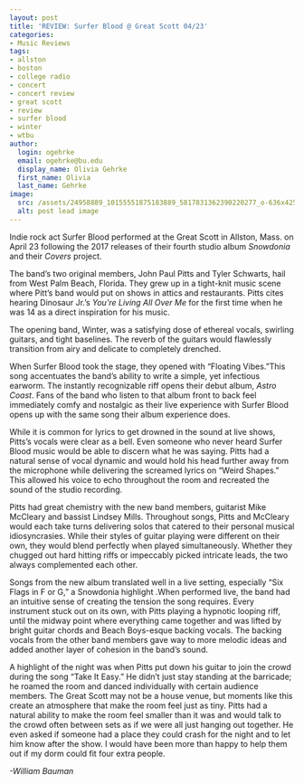 ```yaml
---
layout: post
title: 'REVIEW: Surfer Blood @ Great Scott 04/23'
categories:
- Music Reviews
tags:
- allston
- boston
- college radio
- concert
- concert review
- great scott
- review
- surfer blood
- winter
- wtbu
author:
  login: ogehrke
  email: ogehrke@bu.edu
  display_name: Olivia Gehrke
  first_name: Olivia
  last_name: Gehrke
image:
  src: /assets/24958889_10155551875183889_5817831362390220277_o-636x425.jpg
  alt: post lead image
---
```


Indie rock act Surfer Blood performed at the Great Scott in Allston, Mass. on April 23 following the 2017 releases of their fourth studio album _Snowdonia_ and their _Covers_ project.

The band’s two original members, John Paul Pitts and Tyler Schwarts, hail from West Palm Beach, Florida. They grew up in a tight-knit music scene where Pitt’s band would put on shows in attics and restaurants. Pitts cites hearing Dinosaur Jr.’s _You’re Living All Over Me_ for the first time when he was 14 as a direct inspiration for his music.

The opening band, Winter, was a satisfying dose of ethereal vocals, swirling guitars, and tight baselines. The reverb of the guitars would flawlessly transition from airy and delicate to completely drenched.

When Surfer Blood took the stage, they opened with “Floating Vibes.”This song accentuates the band’s ability to write a simple, yet infectious earworm. The instantly recognizable riff opens their debut album, _Astro Coast_. Fans of the band who listen to that album front to back feel immediately comfy and nostalgic as their live experience with Surfer Blood opens up with the same song their album experience does.

While it is common for lyrics to get drowned in the sound at live shows, Pitts’s vocals were clear as a bell. Even someone who never heard Surfer Blood music would be able to discern what he was saying. Pitts had a natural sense of vocal dynamic and would hold his head further away from the microphone while delivering the screamed lyrics on “Weird Shapes.” This allowed his voice to echo throughout the room and recreated the sound of the studio recording.

Pitts had great chemistry with the new band members, guitarist Mike McCleary and bassist Lindsey Mills. Throughout songs, Pitts and McCleary would each take turns delivering solos that catered to their personal musical idiosyncrasies. While their styles of guitar playing were different on their own, they would blend perfectly when played simultaneously. Whether they chugged out hard hitting riffs or impeccably picked intricate leads, the two always complemented each other.

Songs from the new album translated well in a live setting, especially “Six Flags in F or G,” a Snowdonia highlight .When performed live, the band had an intuitive sense of creating the tension the song requires. Every instrument stuck out on its own, with Pitts playing a hypnotic looping riff, until the midway point where everything came together and was lifted by bright guitar chords and Beach Boys-esque backing vocals. The backing vocals from the other band members gave way to more melodic ideas and added another layer of cohesion in the band’s sound.

A highlight of the night was when Pitts put down his guitar to join the crowd during the song “Take It Easy.” He didn’t just stay standing at the barricade; he roamed the room and danced individually with certain audience members. The Great Scott may not be a house venue, but moments like this create an atmosphere that make the room feel just as tiny. Pitts had a natural ability to make the room feel smaller than it was and would talk to the crowd often between sets as if we were all just hanging out together. He even asked if someone had a place they could crash for the night and to let him know after the show. I would have been more than happy to help them out if my dorm could fit four extra people.

_\-William Bauman_